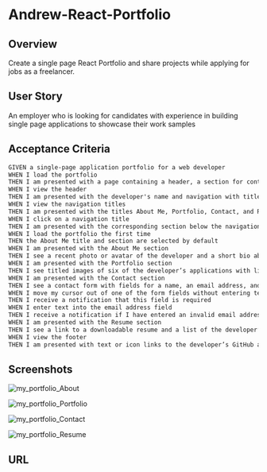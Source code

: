 # Andrew-React-Portfolio

## Overview
Create a single page React Portfolio and share projects while applying for jobs as a freelancer.

## User Story
An employer who is looking for candidates with experience in building single page applications to showcase their work samples

## Acceptance Criteria
```md
GIVEN a single-page application portfolio for a web developer
WHEN I load the portfolio
THEN I am presented with a page containing a header, a section for content, and a footer
WHEN I view the header
THEN I am presented with the developer's name and navigation with titles corresponding to different sections of the portfolio
WHEN I view the navigation titles
THEN I am presented with the titles About Me, Portfolio, Contact, and Resume, and the title corresponding to the current section is highlighted
WHEN I click on a navigation title
THEN I am presented with the corresponding section below the navigation without the page reloading and that title is highlighted
WHEN I load the portfolio the first time
THEN the About Me title and section are selected by default
WHEN I am presented with the About Me section
THEN I see a recent photo or avatar of the developer and a short bio about them
WHEN I am presented with the Portfolio section
THEN I see titled images of six of the developer’s applications with links to both the deployed applications and the corresponding GitHub repositories
WHEN I am presented with the Contact section
THEN I see a contact form with fields for a name, an email address, and a message
WHEN I move my cursor out of one of the form fields without entering text
THEN I receive a notification that this field is required
WHEN I enter text into the email address field
THEN I receive a notification if I have entered an invalid email address
WHEN I am presented with the Resume section
THEN I see a link to a downloadable resume and a list of the developer’s proficiencies
WHEN I view the footer
THEN I am presented with text or icon links to the developer’s GitHub and LinkedIn profiles, and their profile on a third platform (Stack Overflow, Twitter)
```

## Screenshots
![my_portfolio_About](https://user-images.githubusercontent.com/14179472/129671185-577852d2-2175-4017-90a4-3f1a9b2612f0.png)

![my_portfolio_Portfolio](https://user-images.githubusercontent.com/14179472/129671470-be9b3268-dc04-4071-bffa-d0c6c762c0b3.png)

![my_portfolio_Contact](https://user-images.githubusercontent.com/14179472/129671557-de965ff4-df5b-4f0b-8d30-029a2a806b84.png)

![my_portfolio_Resume](https://user-images.githubusercontent.com/14179472/129671740-e5edded5-5626-45b7-8f9b-955128ba36e5.png)


## URL
